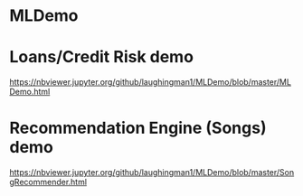 # MLDemo
# Loans/Credit Risk demo
https://nbviewer.jupyter.org/github/laughingman1/MLDemo/blob/master/MLDemo.html

# Recommendation Engine (Songs) demo
https://nbviewer.jupyter.org/github/laughingman1/MLDemo/blob/master/SongRecommender.html
